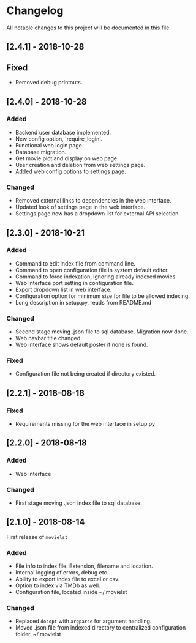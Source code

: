 # Changelog
All notable changes to this project will be documented in this file.

## [2.4.1] - 2018-10-28
## Fixed
- Removed debug printouts.

## [2.4.0] - 2018-10-28
### Added
- Backend user database implemented.
- New config option, 'require_login'.
- Functional web login page.
- Database migration.
- Get movie plot and display on web page.
- User creation and deletion from web settings page.
- Added web config options to settings page.

### Changed
- Removed external links to dependencies in the web interface.
- Updated look of settings page in the web interface.
- Settings page now has a dropdown list for external API selection.


## [2.3.0] - 2018-10-21
### Added
- Command to edit index file from command line.
- Command to open configuration file in system default editor.
- Command to force indexation, ignoring already indexed movies.
- Web interface port setting in configuration file.
- Export dropdown list in web interface.
- Configuration option for minimum size for file to be allowed indexing.
- Long description in setup.py, reads from README.md

### Changed
- Second stage moving .json file to sql database. Migration now done.
- Web navbar title changed.
- Web interface shows default poster if none is found.

### Fixed
- Configuration file not being created if directory existed.

## [2.2.1] - 2018-08-18
### Fixed
- Requirements missing for the web interface in setup.py

## [2.2.0] - 2018-08-18
### Added
- Web interface

### Changed
- First stage moving .json index file to sql database.

## [2.1.0] - 2018-08-14
First release of ``movielst``
### Added
- File info to index file. Extension, filename and location.
- Internal logging of errors, debug etc.
- Ability to export index file to excel or csv.
- Option to index via TMDb as well.
- Configuration file, located inside ~/.movielst

### Changed
- Replaced `docopt` with `argparse` for argument handling.
- Moved .json file from indexed directory to centralized configuration folder. ~/.movielst
